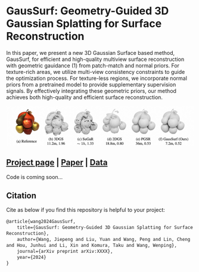 # GausSurf: Geometry-Guided 3D Gaussian Splatting for Surface Reconstruction
In this paper, we present a new 3D Gaussian Surface based method, GausSurf, for efficient and high-quality multiview surface reconstruction with geometric gauidance (1) from patch-match and normal priors. For texture-rich areas, we utilize multi-view consistency constraints to guide the optimization process. For texture-less regions, we incorporate normal priors from a pretrained model to provide supplementary supervision signals. By effectively integrating these geometric priors, our method achieves both high-quality and efficient surface reconstruction.


![](./data/teaser.jpeg)

## [Project page](https://jiepengwang.github.io/GausSurf/) |  [Paper](https://arxiv.org/abs/XXX)  |  [Data](https:***)

Code is coming soon...

## Citation

Cite as below if you find this repository is helpful to your project:

```
@article{wang2024GausSurf,
    title={GausSurf: Geometry-Guided 3D Gaussian Splatting for Surface Reconstruction}, 
    author={Wang, Jiepeng and Liu, Yuan and Wang, Peng and Lin, Cheng and Hou, Junhui and Li, Xin and Komura, Taku and Wang, Wenping},
    journal={arXiv preprint arXiv:XXXX},
    year={2024}
}
```
